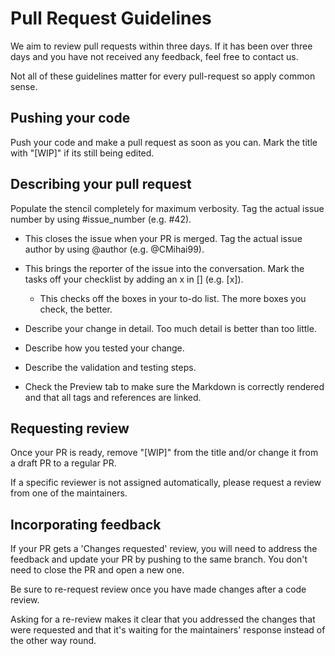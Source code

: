 <!--
===-----------------------------------------------------------------------------------===
Copyright (c) 2021 Calinescu Mihai

For copying notice, see https://github.com/CMihai99/python-projects/blob/main/COPYING.
For licenses we use, see https://github.com/CMihai99/python-projects/tree/main/LICENSES.
===-----------------------------------------------------------------------------------===
-->

# Pull Request Guidelines

We aim to review pull requests within three days. If it has been over
three days and you have not received any feedback, feel free to contact us.

Not all of these guidelines matter for every pull-request so apply common sense.

## Pushing your code

Push your code and make a pull request as soon as you can. Mark the title with "[WIP]" if its still being edited.

## Describing your pull request

Populate the stencil completely for maximum verbosity.
Tag the actual issue number by using #issue_number (e.g. #42).

-   This closes the issue when your PR is merged.
    Tag the actual issue author by using @author (e.g. @CMihai99).

-   This brings the reporter of the issue into the conversation.
    Mark the tasks off your checklist by adding an x in [] (e.g. [x]).

    -   This checks off the boxes in your to-do list. The more boxes you check, the better.

-   Describe your change in detail. Too much detail is better than too little.

-   Describe how you tested your change.

-   Describe the validation and testing steps.

-   Check the Preview tab to make sure the Markdown is correctly rendered
    and that all tags and references are linked.

## Requesting review

Once your PR is ready, remove "[WIP]" from the title and/or change it from a draft PR to a regular PR.

If a specific reviewer is not assigned automatically, please request a review from one of the maintainers.

## Incorporating feedback

If your PR gets a 'Changes requested' review, you will need to address the feedback
and update your PR by pushing to the same branch. You don't need to close the PR and open a new one.

Be sure to re-request review once you have made changes after a code review.

Asking for a re-review makes it clear that you addressed the changes that were requested
and that it's waiting for the maintainers' response instead of the other way round.
